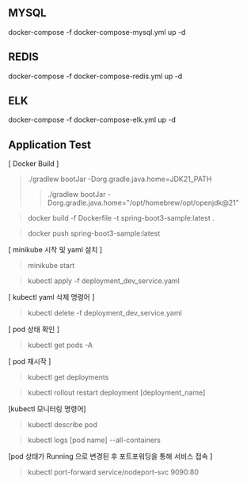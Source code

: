 ## MYSQL 
docker-compose -f docker-compose-mysql.yml up -d

## REDIS 
docker-compose -f docker-compose-redis.yml up -d

## ELK
docker-compose -f docker-compose-elk.yml up -d

## Application Test
[ Docker Build ] 
>  ./gradlew bootJar -Dorg.gradle.java.home=JDK21_PATH
>>  ./gradlew bootJar -Dorg.gradle.java.home="/opt/homebrew/opt/openjdk@21"

> docker build -f Dockerfile -t spring-boot3-sample:latest .

> docker push spring-boot3-sample:latest

[ minikube 시작 및 yaml 설치 ]
> minikube start

> kubectl apply -f deployment_dev_service.yaml

[ kubectl yaml 삭제 명령어 ]
> kubectl delete -f deployment_dev_service.yaml

[ pod 상태 확인 ]
> kubectl get pods -A

[ pod 재시작 ]
> kubectl get deployments

> kubectl rollout restart deployment [deployment_name]

[kubectl 모니터링 명령어]
> kubectl describe pod

> kubectl logs [pod name] --all-containers

[pod 상태가 Running 으로 변경된 후 포트포워딩을 통해 서비스 접속 ]
> kubectl port-forward service/nodeport-svc 9090:80